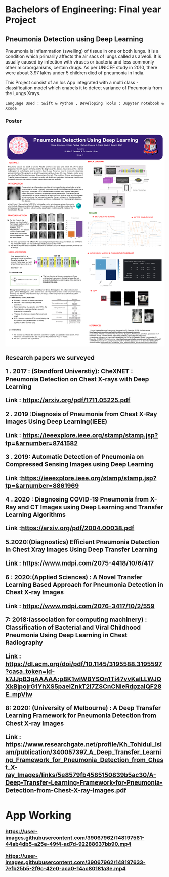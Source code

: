 
<h1> Bachelors of Engineering: Final year Project </h1>

<h2><b>Pneumonia Detection using Deep Learning</b> </h2>
<p>Pneumonia is inflammation (swelling) of tissue in one or both lungs. It is a condition which primarily affects the air sacs of lungs called as alveoli. It is usually caused by infection with viruses or bacteria and less commonly other microorganisms, certain drugs. As per UNICEF study in 2010, there were about 3.97 lakhs under 5 children died of pneumonia in India.
	
This Project consist of an Ios App integrated with a multi class - classification model which enabels it to detect variance of Pneumonia from the Lungs Xrays.
	
	Language Used : Swift & Python , Developing Tools : Jupyter notebook & Xcode
</p>

	
<b> <h3> Poster <h3></b>

![App image](Images/Poster212.pptx.png)

<b>Research papers we surveyed</b>

1 . 2017 : (Standford Universtiy): CheXNET : Pneumonia Detection on Chest X-rays with Deep Learning 

Link :  https://arxiv.org/pdf/1711.05225.pdf

2 . 2019 :Diagnosis of Pneumonia from Chest X-Ray Images Using Deep Learning(IEEE)

Link : https://ieeexplore.ieee.org/stamp/stamp.jsp?tp=&arnumber=8741582

3 . 2019: Automatic Detection of Pneumonia on Compressed Sensing Images using Deep Learning 

Link :https://ieeexplore.ieee.org/stamp/stamp.jsp?tp=&arnumber=8861969

4 . 2020 : Diagnosing COVID-19 Pneumonia from X-Ray and CT Images using Deep Learning and Transfer Learning Algorithms 

Link :https://arxiv.org/pdf/2004.00038.pdf

5.2020:(Diagnostics)  Efficient Pneumonia Detection in Chest Xray Images Using Deep Transfer Learning

Link : https://www.mdpi.com/2075-4418/10/6/417

6 : 2020:(Applied Sciences) : A Novel Transfer Learning Based Approach for Pneumonia Detection in Chest X-ray Images

Link : https://www.mdpi.com/2076-3417/10/2/559

7: 2018:(association for computing machinery) : Classification of Bacterial and Viral Childhood Pneumonia Using Deep Learning in Chest Radiography

Link : https://dl.acm.org/doi/pdf/10.1145/3195588.3195597?casa_token=id-k7JJpB3gAAAAA:p8K1wlWBYSOn1Ti47vvKaILLWJQXkBjpojrG1YhXS5paeIZnkT2l7ZSCnCNieRdpzaIQF28E_mpVlw

8: 2020: (University of Melbourne) : A Deep Transfer Learning Framework for Pneumonia Detection from Chest X-ray Images

Link : https://www.researchgate.net/profile/Kh_Tohidul_Islam/publication/340057397_A_Deep_Transfer_Learning_Framework_for_Pneumonia_Detection_from_Chest_X-ray_Images/links/5e8579fb4585150839b5ac30/A-Deep-Transfer-Learning-Framework-for-Pneumonia-Detection-from-Chest-X-ray-Images.pdf

<h1>App Working</h1>


https://user-images.githubusercontent.com/39067962/148197561-44ab4db5-a25e-49f4-ad7d-92288637bb90.mp4

https://user-images.githubusercontent.com/39067962/148197633-7efb25b5-2f9c-42e0-aca0-14ac80181a3e.mp4





